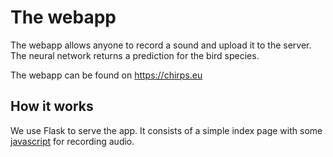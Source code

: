 # The webapp

The webapp allows anyone to record a sound and upload it to the server. The neural network returns a prediction for the bird species.

The webapp can be found on https://chirps.eu

## How it works

We use Flask to serve the app. It consists of a simple index page with some <a href="/static/app.js">javascript</a> for recording audio.
